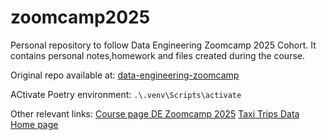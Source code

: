 # zoomcamp2025

Personal repository to follow Data Engineering Zoomcamp 2025 Cohort.
It contains personal notes,homework and files created during the course.

Original repo available at: [data-engineering-zoomcamp](https://github.com/DataTalksClub/data-engineering-zoomcamp)

ACtivate Poetry environment: `.\.venv\Scripts\activate`

Other relevant links:
[Course page DE Zoomcamp 2025](https://courses.datatalks.club/de-zoomcamp-2025/)
[Taxi Trips Data Home page](https://www.nyc.gov/site/tlc/about/tlc-trip-record-data.page)
